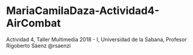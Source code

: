 # MariaCamilaDaza-Actividad4-AirCombat
Actividad 4, Taller Multimedia 2018 - I, Universidad de la Sabana, Profesor Rigoberto Sáenz @rsaenzi
